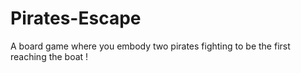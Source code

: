 # Pirates-Escape
A board game where you embody two pirates fighting to be the first reaching the boat !

